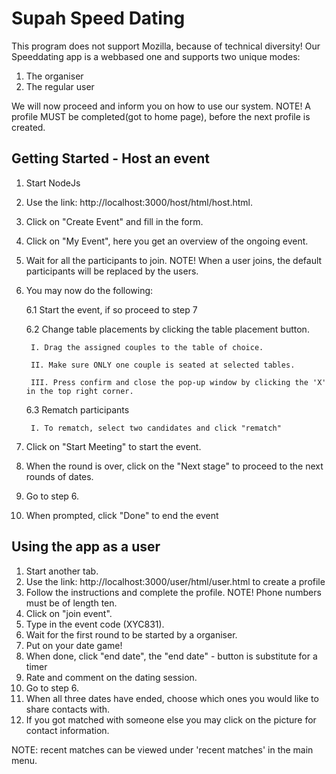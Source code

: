 # Supah Speed Dating

This program does not support Mozilla, because of technical diversity! 
Our Speeddating app is a webbased one and supports two unique modes:

1. The organiser
2. The regular user

We will now proceed and inform you on how to use our system. 
NOTE! A profile MUST be completed(got to home page), before the next profile is created.

## Getting Started - Host an event
1. Start NodeJs
2. Use the link: http://localhost:3000/host/html/host.html.
3. Click on "Create Event" and fill in the form. 
4. Click on "My Event", here you get an overview of the ongoing event.
5. Wait for all the participants to join. NOTE! When a user joins, the default participants will be replaced by the users.
6. You may now do the following:

	6.1 Start the event, if so proceed to step 7

	6.2 Change table placements by clicking the table placement button.

		I. Drag the assigned couples to the table of choice.

		II. Make sure ONLY one couple is seated at selected tables.

		III. Press confirm and close the pop-up window by clicking the 'X' in the top right corner.
	6.3 Rematch participants

		I. To rematch, select two candidates and click "rematch"

7. Click on "Start Meeting" to start the event. 
8. When the round is over, click on the "Next stage" to proceed to the next rounds of dates.
9. Go to step 6.
10. When prompted, click "Done" to end the event

## Using the app as a user
1. Start another tab.
2. Use the link: http://localhost:3000/user/html/user.html to create a profile
3. Follow the instructions and complete the profile. NOTE! Phone numbers must be of length ten.
4. Click on "join event".
5. Type in the event code (XYC831).
6. Wait for the first round to be started by a organiser. 
7. Put on your date game!
8. When done, click "end date", the "end date" - button is substitute for a timer 
9. Rate and comment on the dating session.
10. Go to step 6. 
11. When all three dates have ended, choose which ones you would like to share contacts with.
12. If you got matched with someone else you may click on the picture for contact information.

NOTE: recent matches can be viewed under 'recent matches' in the main menu. 


